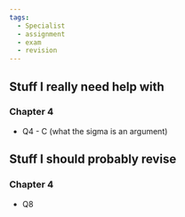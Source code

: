 ```yaml
---
tags:
  - Specialist
  - assignment
  - exam
  - revision
---
```


## Stuff I really need help with
### Chapter 4
- Q4 - C (what the sigma is an argument)





## Stuff I should probably revise
### Chapter 4
- Q8